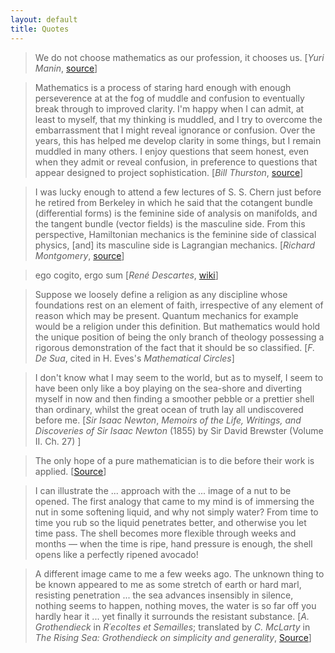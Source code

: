 ```yaml
---
layout: default
title: Quotes
---
```

> We do not choose mathematics as our profession, it chooses us. [*Yuri Manin*, [source](http://www.ams.org/notices/200910/rtx091001268p.pdf)]

> Mathematics is a process of staring hard enough with enough perseverence at at the fog of muddle and confusion to eventually break through to improved clarity. I'm happy when I can admit, at least to myself, that my thinking is muddled, and I try to overcome the embarrassment that I might reveal ignorance or confusion.
> Over the years, this has helped me develop clarity in some things, but I remain muddled in many others.
> I enjoy questions that seem honest, even when they admit or reveal confusion, in preference to questions that appear designed to project sophistication. [*Bill Thurston*, [source](http://mathoverflow.net/users/9062/bill-thurston)]

> I was lucky enough to attend a few lectures of S. S. Chern just before he retired from Berkeley in which he said that the cotangent bundle (differential forms) is the feminine side of analysis on manifolds, and the tangent bundle (vector fields) is the masculine side. From this perspective, Hamiltonian mechanics is the feminine side of classical physics, [and] its masculine side is Lagrangian mechanics. [*Richard Montgomery*, [source](http://people.ucsc.edu/~rmont/papers/Symm_in_Mech_Review.PDF)]

> ego cogito, ergo sum [*René Descartes*, [wiki](https://en.wikipedia.org/wiki/Cogito_ergo_sum#Principles_of_Philosophy)]

> Suppose we loosely define a religion as any discipline whose foundations rest on an element of faith, irrespective of any element of reason which may be present. Quantum mechanics for example would be a religion under this definition. But mathematics would hold the unique position of being the only branch of theology possessing a rigorous demonstration of the fact that it should be so classified. [*F. De Sua*, cited in H. Eves's *Mathematical Circles*]

> I don't know what I may seem to the world, but as to myself, I seem to have been only like a boy playing on the sea-shore and diverting myself in now and then finding a smoother pebble or a prettier shell than ordinary, whilst the great ocean of truth lay all undiscovered before me. [*Sir Isaac Newton*, *Memoirs of the Life, Writings, and Discoveries of Sir Isaac Newton* (1855) by Sir David Brewster (Volume II. Ch. 27) ]

> The only hope of a pure mathematician is to die before their work is applied. [[Source](https://www.quora.com/Is-all-mathematics-applied-mathematics-eventually/answer/Caleb-Vatral)]

> I can illustrate the ... approach with the ... image of a nut to be opened. The first analogy that came to my mind is of immersing the nut in some softening liquid, and why not simply water? From time to time you rub so the liquid penetrates better, and otherwise
you let time pass. The shell becomes more flexible through weeks and months — when the time is ripe, hand pressure is enough, the shell opens like a perfectly ripened avocado!

> A different image came to me a few weeks ago. The unknown thing to be known appeared to me as some stretch of earth or hard marl, resisting penetration ... the sea advances insensibly in silence, nothing seems to happen, nothing moves, the water is so
far off you hardly hear it ... yet finally it surrounds the resistant substance. [*A. Grothendieck* in *R´ecoltes et Semailles*; translated by *C. McLarty* in *The Rising Sea: Grothendieck on simplicity and generality*, [Source](http://www.landsburg.com/grothendieck/mclarty1.pdf)]
